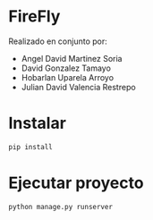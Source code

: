 # FireFly

Realizado en conjunto por: 
* Angel David Martinez Soria
* David Gonzalez Tamayo
* Hobarlan Uparela Arroyo
* Julian David Valencia Restrepo


# Instalar 

```bash
pip install 
```

# Ejecutar proyecto

```bash
python manage.py runserver
```

